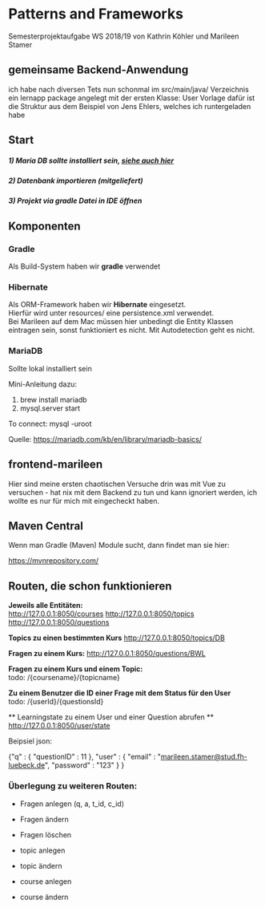# Patterns and Frameworks

Semesterprojektaufgabe WS 2018/19 von Kathrin Köhler und Marileen Stamer

## gemeinsame Backend-Anwendung

ich habe nach diversen Tets nun schonmal im src/main/java/ Verzeichnis ein lernapp package angelegt mit der ersten Klasse: User
Vorlage dafür ist die Struktur aus dem Beispiel von Jens Ehlers, welches ich runtergeladen habe

## Start

##### 1) Maria DB sollte installiert sein, [siehe auch hier](#mariaDB)
##### 2) Datenbank importieren (mitgeliefert)
##### 3) Projekt via gradle Datei in IDE öffnen

## Komponenten

### Gradle

Als Build-System haben wir **gradle** verwendet

### Hibernate

Als ORM-Framework haben wir **Hibernate** eingesetzt.   
Hierfür wird unter resources/ eine persistence.xml verwendet.   
Bei Marileen auf dem Mac müssen hier unbedingt die Entity Klassen eintragen sein, sonst funktioniert es nicht.
Mit Autodetection geht es nicht.

### MariaDB
<a name="mariaDB" id="mariaDB"></a>

Sollte lokal installiert sein

Mini-Anleitung dazu:   
1) brew install mariadb
2) mysql.server start

To connect:
    mysql -uroot

Quelle: 
https://mariadb.com/kb/en/library/mariadb-basics/


## frontend-marileen

Hier sind meine ersten chaotischen Versuche drin was mit Vue zu versuchen - hat nix mit dem Backend zu tun und kann ignoriert werden, ich wollte es nur für mich mit eingecheckt haben.


## Maven Central

Wenn man Gradle (Maven) Module sucht, dann findet man sie hier:

https://mvnrepository.com/

## Routen, die schon funktionieren

**Jeweils alle Entitäten:**  
http://127.0.0.1:8050/courses
http://127.0.0.1:8050/topics
http://127.0.0.1:8050/questions

**Topics zu einen bestimmten Kurs**
http://127.0.0.1:8050/topics/DB

**Fragen zu einem Kurs:**
http://127.0.0.1:8050/questions/BWL

**Fragen zu einem Kurs und einem Topic:**   
todo:  /{coursename}/{topicname}

**Zu einem Benutzer die ID einer Frage mit dem Status für den User**    
todo: /{userId}/{questionsId}

** Learningstate zu einem User und einer Question abrufen **
http://127.0.0.1:8050/user/state

Beipsiel json:

{"q" : { "questionID" : 11
},
 "user" : {
	 "email" : "marileen.stamer@stud.fh-luebeck.de",
	 "password" : "123"
 }
}

### Überlegung zu weiteren Routen:

* Fragen anlegen (q, a, t_id, c_id)
* Fragen ändern
* Fragen löschen

* topic anlegen
* topic ändern
    
* course anlegen
* course ändern
